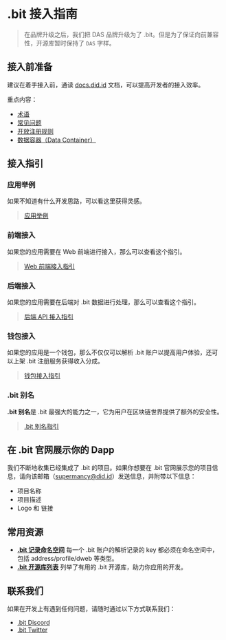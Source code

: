 # .bit 接入指南

> 在品牌升级之后，我们把 DAS 品牌升级为了 .bit。但是为了保证向前兼容性，开源库暂时保持了 `DAS` 字样。 

## 接入前准备
建议在着手接入前，通读 [docs.did.id](https://docs.did.id/zh) 文档，可以提高开发者的接入效率。

重点内容：
- [术语](../terminology)
- [常见问题](../faq)
- [开放注册规则](../register-das/open-registration-rules)
- [数据容器（Data Container）](../technical-details/data-container.md)

## 接入指引

### 应用举例 
如果不知道有什么开发思路，可以看这里获得灵感。

> [应用举例](./build-application.md)

### 前端接入
如果您的应用需要在 Web 前端进行接入，那么可以查看这个指引。

> [Web 前端接入指引](./integration-frontend.md)

### 后端接入 
如果您的应用需要在后端对 .bit 数据进行处理，那么可以查看这个指引。

> [后端 API 接入指引](./integration-backend.md)

### 钱包接入
如果您的应用是一个钱包，那么不仅仅可以解析 .bit 账户以提高用户体验，还可以上架 .bit 注册服务获得收入分成。

> [钱包接入指引](./wallet-integration.md)

### .bit 别名
**.bit 别名**是 .bit 最强大的能力之一，它为用户在区块链世界提供了额外的安全性。

> [.bit 别名指引](./dotbit-alias.md)


## 在 .bit 官网展示你的 Dapp
我们不断地收集已经集成了 .bit 的项目。如果你想要在 .bit 官网展示您的项目信息，请向该邮箱（[supermancy@did.id](mailto:supermancy@did.id)）发送信息，并附带以下信息：
- 项目名称
- 项目描述
- Logo 和 链接

## 常用资源
- [**.bit 记录命名空间**](https://github.com/dotbitHQ/cell-data-generator/blob/master/data/record_key_namespace.txt) 每一个 .bit 账户的解析记录的 key 都必须在命名空间中，包括 address/profile/dweb 等类型。
- [**.bit 开源库列表**](./dotbit-libraries.md) 列举了有用的 .bit 开源库，助力你应用的开发。

## 联系我们

如果在开发上有遇到任何问题，请随时通过以下方式联系我们：

- [.bit Discord](http://discord.gg/did)
- [.bit Twitter](https://twitter.com/dotbitHQ)